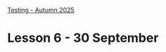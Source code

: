 [Testing - Autumn 2025](https://github.com/arturomorarioja-kea/SD_Testing_E25/blob/main/README.md)

# Lesson 6 - 30 September

[-> Solve Customers API]: #
[-> Slides E2E Testing + CSS demo on EK]: #
[-> Selenium IDE demo on php_mysql_films_auth]: #


[-> Solve Measure Converter]: #

[## Exercise solutions]: #
[- API testing: Customers]: #
[  - Collection(https://github.com/arturomorarioja-ek/SD_Testing_E25/blob/main/Lesson05/Customers.postman_collection.json)]: #
[  - Environment(https://github.com/arturomorarioja-ek/SD_Testing_E25/blob/main/Lesson05/Customers.postman_environment.json)]: #
[- Unit and integration testing: Measure converter (Python/Pytest(https://github.com/arturomorarioja/py_measure_converter) | PHP/PHPUnit(https://github.com/arturomorarioja/measure_converter)]: #

[## Class takeaways]: #
[Check out the following slides on Itslearning]: #
[- **End-to-End UI Testing**]: #
[- **Selenium**, with especial attention to Selenium WebDriver(https://www.selenium.dev/documentation/webdriver/)]: #
[Check out the following code samples]: #
[- Selenium WebDriver]: #
[  - Basic(https://github.com/arturomorarioja/js_basic_selenium_webdriver_tests)]: #
[  - Formy(https://github.com/arturomorarioja/js_formy_selenium_webdriver_tests). It tests Meaghan Lewis' Formy(https://formy-project.herokuapp.com/) page]: #
[  - Waits(https://github.com/arturomorarioja/js_waits_selenium_webdriver_tests)]: #

[## Homework]: #

[Start working on the **First Mandatory Assignment**. Find related information in Itslearning]: #
